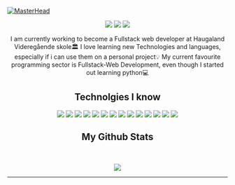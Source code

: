 <p align="center">

</p>


[![MasterHead](banner.png)](https://github.com/snorresovold)


<p align="center">
 
 <img src="https://badges.pufler.dev/visits/snorresovold/snorresovold" /> 
 <!-- <img src="https://badges.pufler.dev/years/snorresovold"/> -->
 <img src="https://badges.pufler.dev/repos/snorresovold" />
 <img src="https://badges.pufler.dev/commits/monthly/snorresovold" />

</p>

<p align="center">
  I am currently working to become a Fullstack web developer at Haugaland Videregående skole🏛 I love learning new Technologies and languages, especially if i can use them on a personal project💡 My current favourite programming sector is Fullstack-Web Development, even though I started out learning python💻
</p>

<h2 align="center">Technolgies I know </h2>

<p align="center">
    <img src="https://img.shields.io/badge/-HTML5-E34F26?style=flat-square&logo=html5&logoColor=white"/>
    <img src="https://img.shields.io/badge/-CSS3-1572B6?style=flat-square&logo=css3"/>
    <img src="https://img.shields.io/badge/-JavaScript-black?style=flat-square&logo=javascript"/>
    <img src="https://img.shields.io/badge/-Typescript-black?style=flat-square&logo=typescript"/>
    <img src="https://img.shields.io/badge/-Nodejs-black?style=flat-square&logo=Node.js"/>
    <img src="https://img.shields.io/badge/-React-black?style=flat-square&logo=react"/>
    <img src="https://img.shields.io/badge/-React_Router-black?style=flat-square&logo=React-Router"/>
    <img src="https://img.shields.io/badge/-PostgreSQL-black?style=flat-square&logo=postgrespl"/>
    <img src="https://img.shields.io/badge/-SQLite-black?style=flat-square&logo=SQLite"/>
    <img src="https://img.shields.io/badge/-Python-black?style=flat-square&logo=python"/>
    <img src="https://img.shields.io/badge/-Django-black?style=flat-square&logo=django"/>
    <img src="https://img.shields.io/badge/-Git-black?style=flat-square&logo=git"/>
    <img src="https://img.shields.io/badge/-GitHub-black?style=flat-square&logo=github"/>
    <img src="https://img.shields.io/badge/-VIM-black?style=flat-square&logo=vim"/>
</p>

<h2 align="center">
  My Github Stats
</h2>

<br>

<p align = "center">
 <img src="https://activity-graph.herokuapp.com/graph?username=snorresovold&theme=redical">
</p> 
<hr>
